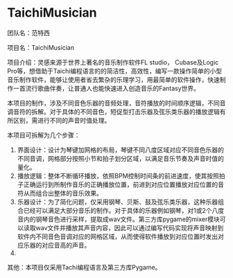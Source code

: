 # TaichiMusician
 团队名：范特西
 
 项目名：TaichiMusician
 
 项目介绍：灵感来源于世界上著名的音乐制作软件FL studio， Cubase及Logic Pro等，想借助于Taichi编程语言的的简洁性，高效性，编写一款操作简单的小型音乐制作软件，能够让使用者省去繁杂的乐理学习，用最简单的软件操作，快速制作一首流行歌曲伴奏，让普通人也能快速进入创造音乐的Fantasy世界。
 
 本项目的制作，涉及不同音色乐器的音频处理，音符播放的时间顺序逻辑，不同音调音符的拆解。对于具体的不同音色，短促型打击乐器及弦乐类乐器的播放逻辑有所区别，需进行不同的声音时值处理。
 
 本项目可拆解为几个步骤：
 1. 界面设计：设计为琴键加网格的布局，琴键不同八度区域对应不同音色乐器的不同音调，网格部分按照小节和拍子划分区域，以满足音乐节奏及声音时值的量化。
 2. 播放逻辑：整体不断循环播放，依照BPM控制时间条的前进速度，使其按照拍子正确运行到所制作音乐的正确播放位置，前进到对应位置播放对应位置的音符从而组合出整体的音乐效果。
 3. 乐器设计：为了简化问题，仅采用钢琴、贝斯、鼓及弦乐类乐器，这种乐器组合已经可以满足大部分音乐的制作。对于具体的乐器例如钢琴，对1或2个八度音内的钢琴音色进行采样，提取成wav文件。第三方库pygame的mixer模块可以读取wav文件并播放其声音内容，因此可以通过编写代码实现将声音映射到软件内不同音色音调对应的网格区域，从而使得软件播放到对应位置时发出对应乐器的对应音高的声音。
 4. 
 其他：本项目仅采用Tachi编程语言及第三方库Pygame。
